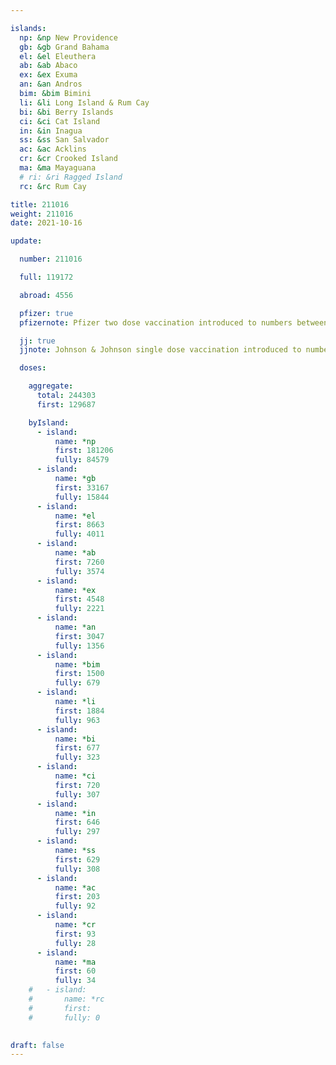 ```yaml
---

islands:
  np: &np New Providence
  gb: &gb Grand Bahama
  el: &el Eleuthera
  ab: &ab Abaco
  ex: &ex Exuma
  an: &an Andros
  bim: &bim Bimini
  li: &li Long Island & Rum Cay
  bi: &bi Berry Islands
  ci: &ci Cat Island
  in: &in Inagua
  ss: &ss San Salvador
  ac: &ac Acklins
  cr: &cr Crooked Island
  ma: &ma Mayaguana
  # ri: &ri Ragged Island
  rc: &rc Rum Cay

title: 211016
weight: 211016
date: 2021-10-16

update:

  number: 211016

  full: 119172

  abroad: 4556

  pfizer: true
  pfizernote: Pfizer two dose vaccination introduced to numbers between Saturday, Aug 07, 2021 and  Saturday, Aug 14, 2021 period.

  jj: true
  jjnote: Johnson & Johnson single dose vaccination introduced to numbers between Sat, Sep 4, 2021 and Fri, Sep 10, 2021 period.

  doses:

    aggregate:
      total: 244303
      first: 129687

    byIsland:
      - island:
          name: *np
          first: 181206
          fully: 84579
      - island:
          name: *gb
          first: 33167
          fully: 15844
      - island:
          name: *el
          first: 8663
          fully: 4011
      - island:
          name: *ab
          first: 7260
          fully: 3574
      - island:
          name: *ex
          first: 4548
          fully: 2221
      - island:
          name: *an
          first: 3047
          fully: 1356
      - island:
          name: *bim
          first: 1500
          fully: 679
      - island:
          name: *li
          first: 1884
          fully: 963
      - island:
          name: *bi
          first: 677
          fully: 323
      - island:
          name: *ci
          first: 720
          fully: 307
      - island:
          name: *in
          first: 646
          fully: 297
      - island:
          name: *ss
          first: 629
          fully: 308
      - island:
          name: *ac
          first: 203
          fully: 92
      - island:
          name: *cr
          first: 93
          fully: 28
      - island:
          name: *ma
          first: 60
          fully: 34
    #   - island:
    #       name: *rc
    #       first: 
    #       fully: 0

    
draft: false
---
```


